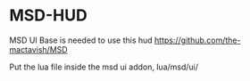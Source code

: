 # MSD-HUD

MSD UI Base is needed to use this hud
https://github.com/the-mactavish/MSD

Put the lua file inside the msd ui addon, lua/msd/ui/
